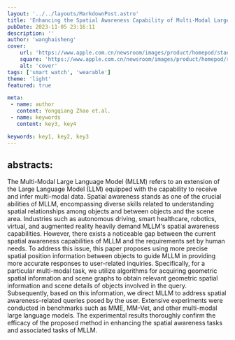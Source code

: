 ```yaml
---
layout: '../../layouts/MarkdownPost.astro'
title: 'Enhancing the Spatial Awareness Capability of Multi-Modal Large Language Model'
pubDate: 2023-11-05 23:16:11
description: ''
author: 'wanghaisheng'
cover:
    url: 'https://www.apple.com.cn/newsroom/images/product/homepod/standard/Apple-HomePod-hero-230118_big.jpg.large_2x.jpg'
    square: 'https://www.apple.com.cn/newsroom/images/product/homepod/standard/Apple-HomePod-hero-230118_big.jpg.large_2x.jpg'
    alt: 'cover'
tags: ['smart watch', 'wearable'] 
theme: 'light'
featured: true

meta:
 - name: author
   content: Yongqiang Zhao et.al.
 - name: keywords
   content: key3, key4

keywords: key1, key2, key3
---
```


## abstracts:
The Multi-Modal Large Language Model (MLLM) refers to an extension of the Large Language Model (LLM) equipped with the capability to receive and infer multi-modal data. Spatial awareness stands as one of the crucial abilities of MLLM, encompassing diverse skills related to understanding spatial relationships among objects and between objects and the scene area. Industries such as autonomous driving, smart healthcare, robotics, virtual, and augmented reality heavily demand MLLM's spatial awareness capabilities. However, there exists a noticeable gap between the current spatial awareness capabilities of MLLM and the requirements set by human needs. To address this issue, this paper proposes using more precise spatial position information between objects to guide MLLM in providing more accurate responses to user-related inquiries. Specifically, for a particular multi-modal task, we utilize algorithms for acquiring geometric spatial information and scene graphs to obtain relevant geometric spatial information and scene details of objects involved in the query. Subsequently, based on this information, we direct MLLM to address spatial awareness-related queries posed by the user. Extensive experiments were conducted in benchmarks such as MME, MM-Vet, and other multi-modal large language models. The experimental results thoroughly confirm the efficacy of the proposed method in enhancing the spatial awareness tasks and associated tasks of MLLM.
